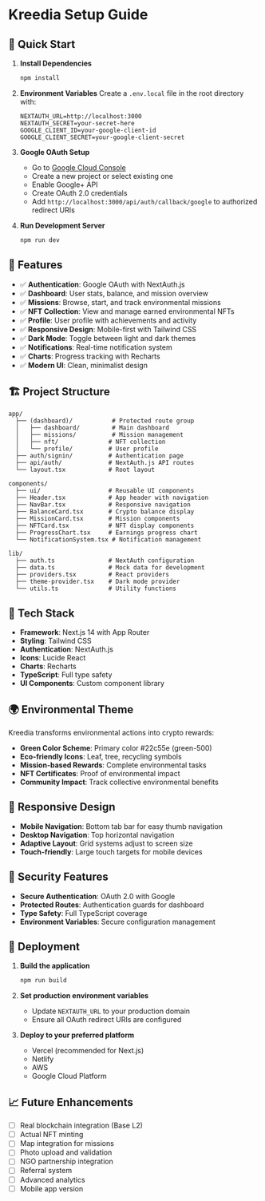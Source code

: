 # Kreedia Setup Guide

## 🚀 Quick Start

1. **Install Dependencies**

   ```bash
   npm install
   ```

2. **Environment Variables**
   Create a `.env.local` file in the root directory with:

   ```
   NEXTAUTH_URL=http://localhost:3000
   NEXTAUTH_SECRET=your-secret-here
   GOOGLE_CLIENT_ID=your-google-client-id
   GOOGLE_CLIENT_SECRET=your-google-client-secret
   ```

3. **Google OAuth Setup**

   - Go to [Google Cloud Console](https://console.cloud.google.com/)
   - Create a new project or select existing one
   - Enable Google+ API
   - Create OAuth 2.0 credentials
   - Add `http://localhost:3000/api/auth/callback/google` to authorized redirect URIs

4. **Run Development Server**
   ```bash
   npm run dev
   ```

## 🎨 Features

- ✅ **Authentication**: Google OAuth with NextAuth.js
- ✅ **Dashboard**: User stats, balance, and mission overview
- ✅ **Missions**: Browse, start, and track environmental missions
- ✅ **NFT Collection**: View and manage earned environmental NFTs
- ✅ **Profile**: User profile with achievements and activity
- ✅ **Responsive Design**: Mobile-first with Tailwind CSS
- ✅ **Dark Mode**: Toggle between light and dark themes
- ✅ **Notifications**: Real-time notification system
- ✅ **Charts**: Progress tracking with Recharts
- ✅ **Modern UI**: Clean, minimalist design

## 🏗️ Project Structure

```
app/
  ├── (dashboard)/           # Protected route group
  │   ├── dashboard/         # Main dashboard
  │   ├── missions/          # Mission management
  │   ├── nft/              # NFT collection
  │   └── profile/          # User profile
  ├── auth/signin/          # Authentication page
  ├── api/auth/             # NextAuth.js API routes
  └── layout.tsx            # Root layout

components/
  ├── ui/                   # Reusable UI components
  ├── Header.tsx            # App header with navigation
  ├── NavBar.tsx            # Responsive navigation
  ├── BalanceCard.tsx       # Crypto balance display
  ├── MissionCard.tsx       # Mission components
  ├── NFTCard.tsx           # NFT display components
  ├── ProgressChart.tsx     # Earnings progress chart
  └── NotificationSystem.tsx # Notification management

lib/
  ├── auth.ts               # NextAuth configuration
  ├── data.ts               # Mock data for development
  ├── providers.tsx         # React providers
  ├── theme-provider.tsx    # Dark mode provider
  └── utils.ts              # Utility functions
```

## 🎯 Tech Stack

- **Framework**: Next.js 14 with App Router
- **Styling**: Tailwind CSS
- **Authentication**: NextAuth.js
- **Icons**: Lucide React
- **Charts**: Recharts
- **TypeScript**: Full type safety
- **UI Components**: Custom component library

## 🌍 Environmental Theme

Kreedia transforms environmental actions into crypto rewards:

- **Green Color Scheme**: Primary color #22c55e (green-500)
- **Eco-friendly Icons**: Leaf, tree, recycling symbols
- **Mission-based Rewards**: Complete environmental tasks
- **NFT Certificates**: Proof of environmental impact
- **Community Impact**: Track collective environmental benefits

## 📱 Responsive Design

- **Mobile Navigation**: Bottom tab bar for easy thumb navigation
- **Desktop Navigation**: Top horizontal navigation
- **Adaptive Layout**: Grid systems adjust to screen size
- **Touch-friendly**: Large touch targets for mobile devices

## 🔐 Security Features

- **Secure Authentication**: OAuth 2.0 with Google
- **Protected Routes**: Authentication guards for dashboard
- **Type Safety**: Full TypeScript coverage
- **Environment Variables**: Secure configuration management

## 🚀 Deployment

1. **Build the application**

   ```bash
   npm run build
   ```

2. **Set production environment variables**

   - Update `NEXTAUTH_URL` to your production domain
   - Ensure all OAuth redirect URIs are configured

3. **Deploy to your preferred platform**
   - Vercel (recommended for Next.js)
   - Netlify
   - AWS
   - Google Cloud Platform

## 📈 Future Enhancements

- [ ] Real blockchain integration (Base L2)
- [ ] Actual NFT minting
- [ ] Map integration for missions
- [ ] Photo upload and validation
- [ ] NGO partnership integration
- [ ] Referral system
- [ ] Advanced analytics
- [ ] Mobile app version
